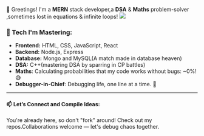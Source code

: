  👋 Greetings! 
 I'm a **MERN** stack developer,a **DSA** & **Maths** problem-solver ,sometimes lost in equations & infinite loops!
<img src="https://user-images.githubusercontent.com/73097560/115834477-dbab4500-a447-11eb-908a-139a6edaec5c.gif">             


### 🔧 Tech I'm Mastering:
- **Frontend:** HTML, CSS, JavaScript, React
- **Backend:** Node.js, Express
- **Database:** Mongo and MySQL(A match made in database heaven)
- **DSA:** C++(mastering DSA by sparring in CP battles)
- **Maths**: Calculating probabilities that my code works without bugs: ~0%! 😅
- **Debugger-in-Chief**: Debugging life, one line at a time. 🐛
---

#### 📫 Let’s Connect and Compile Ideas:
You're already here, so don't "fork" around! Check out my repos.Collaborations welcome — let's debug chaos together.
